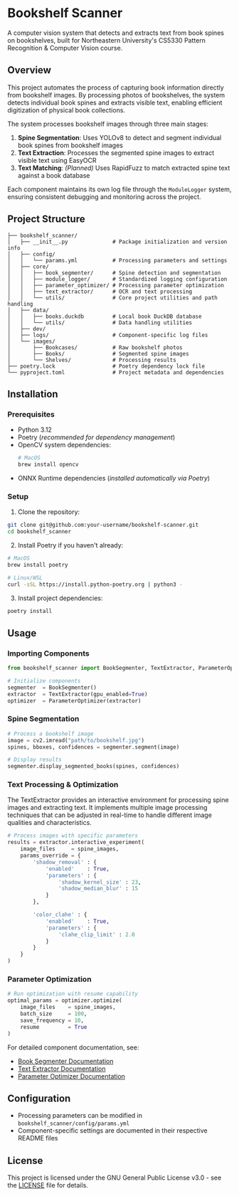 # Bookshelf Scanner

A computer vision system that detects and extracts text from book spines on bookshelves, built for Northeastern University's CS5330 Pattern Recognition & Computer Vision course.

## Overview

This project automates the process of capturing book information directly from bookshelf images. By processing photos of bookshelves, the system detects individual book spines and extracts visible text, enabling efficient digitization of physical book collections.

The system processes bookshelf images through three main stages:

1. **Spine Segmentation**: Uses YOLOv8 to detect and segment individual book spines from bookshelf images
2. **Text Extraction**: Processes the segmented spine images to extract visible text using EasyOCR
3. **Text Matching**: *(Planned)* Uses RapidFuzz to match extracted spine text against a book database

Each component maintains its own log file through the `ModuleLogger` system, ensuring consistent debugging and monitoring across the project.

## Project Structure

```
├── bookshelf_scanner/
│   ├── __init__.py              # Package initialization and version info
│   ├── config/
│   │   └── params.yml           # Processing parameters and settings
│   ├── core/ 
│   │   ├── book_segmenter/      # Spine detection and segmentation
│   │   ├── module_logger/       # Standardized logging configuration
│   │   ├── parameter_optimizer/ # Processing parameter optimization
│   │   ├── text_extractor/      # OCR and text processing
│   │   └── utils/               # Core project utilities and path handling
│   ├── data/
│   │   ├── books.duckdb         # Local book DuckDB database
│   │   └── utils/               # Data handling utilities
│   ├── dev/
│   ├── logs/                    # Component-specific log files
│   └── images/ 
│       ├── Bookcases/           # Raw bookshelf photos
│       ├── Books/               # Segmented spine images
│       └── Shelves/             # Processing results
├── poetry.lock                  # Poetry dependency lock file
└── pyproject.toml               # Project metadata and dependencies
```

## Installation

### Prerequisites

- Python 3.12
- Poetry (*recommended for dependency management*)
- OpenCV system dependencies:
  ```bash
  # MacOS
  brew install opencv
  ```
- ONNX Runtime dependencies (*installed automatically via Poetry*)

### Setup

1. Clone the repository:
```bash
git clone git@github.com:your-username/bookshelf-scanner.git
cd bookshelf_scanner
```

2. Install Poetry if you haven't already:
```bash
# MacOS
brew install poetry

# Linux/WSL
curl -sSL https://install.python-poetry.org | python3 -
```

3. Install project dependencies:
```bash
poetry install
```

## Usage

### Importing Components

```python
from bookshelf_scanner import BookSegmenter, TextExtractor, ParameterOptimizer

# Initialize components
segmenter  = BookSegmenter()
extractor  = TextExtractor(gpu_enabled=True)
optimizer  = ParameterOptimizer(extractor)
```

### Spine Segmentation

```python
# Process a bookshelf image
image = cv2.imread("path/to/bookshelf.jpg")
spines, bboxes, confidences = segmenter.segment(image)

# Display results
segmenter.display_segmented_books(spines, confidences)
```

### Text Processing & Optimization

The TextExtractor provides an interactive environment for processing spine images and extracting text. It implements multiple image processing techniques that can be adjusted in real-time to handle different image qualities and characteristics.

```python
# Process images with specific parameters
results = extractor.interactive_experiment(
    image_files     = spine_images,
    params_override = {
        'shadow_removal' : {
            'enabled'    : True,
            'parameters' : {
                'shadow_kernel_size' : 23,
                'shadow_median_blur' : 15
            }
        },

        'color_clahe' : {
            'enabled'    : True,
            'parameters' : {
                'clahe_clip_limit' : 2.0
            }
        }
    }
)
```

### Parameter Optimization

```python
# Run optimization with resume capability
optimal_params = optimizer.optimize(
    image_files    = spine_images,
    batch_size     = 100,
    save_frequency = 10,
    resume         = True
)
```

For detailed component documentation, see:
- [Book Segmenter Documentation](./bookshelf_scanner/core/book_segmenter/README.md)
- [Text Extractor Documentation](./bookshelf_scanner/core/text_extractor/README.md)
- [Parameter Optimizer Documentation](./bookshelf_scanner/core/parameter_optimizer/README.md)

## Configuration

- Processing parameters can be modified in `bookshelf_scanner/config/params.yml`
- Component-specific settings are documented in their respective README files

## License

This project is licensed under the GNU General Public License v3.0 - see the [LICENSE](LICENSE) file for details.